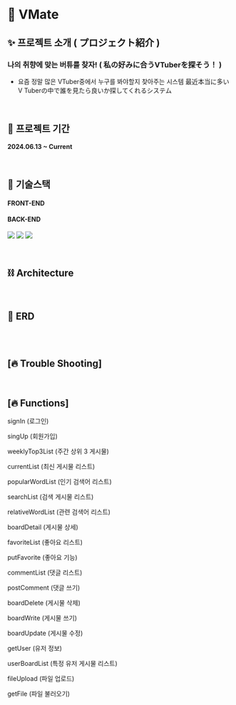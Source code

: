 # 🎼 VMate

## ✨ 프로젝트 소개 ( プロジェクト紹介 )
### 나의 취향에 맞는 버튜를 찾자! ( 私の好みに合うVTuberを探そう！ )
- 요즘 정말 많은 VTuber중에서 누구를 봐야할지 찾아주는 시스템 最近本当に多いV Tuberの中で誰を見たら良いか探してくれるシステム

<br>

## 📆 프로젝트 기간
**2024.06.13 ~ Current**

<br>

## 📒 기술스택
#### FRONT-END

#### BACK-END
<img src="https://img.shields.io/badge/Spring-6DB33F?style=for-the-badge&logo=Spring&logoColor=white"/> <img src="https://img.shields.io/badge/Spring Boot-6DB33F?style=for-the-badge&logo=Spring Boot&logoColor=white"/> <img src="https://img.shields.io/badge/Spring Security-6DB33F?style=for-the-badge&logo=Spring Security&logoColor=white"/> <br>

<br>

## ⛓ Architecture
<br>

## 🧱 ERD
<br>

<br>

## [🔥 Trouble Shooting]

<br>

## [🔥 Functions]
signIn (로그인)

singUp (회원가입)

weeklyTop3List (주간 상위 3 게시물)

currentList (최신 게시물 리스트)

popularWordList (인기 검색어 리스트)

searchList (검색 게시물 리스트)

relativeWordList (관련 검색어 리스트)

boardDetail (게시물 상세)

favoriteList (좋아요 리스트)

putFavorite (좋아요 기능)

commentList (댓글 리스트)

postComment (댓글 쓰기)

boardDelete (게시물 삭제)

boardWrite (게시물 쓰기)

boardUpdate (게시물 수정)

getUser (유저 정보)

userBoardList (특정 유저 게시물 리스트)

fileUpload (파일 업로드)

getFile (파일 불러오기)